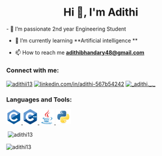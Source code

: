<h1 align="center">Hi 👋, I'm Adithi</h1>
- 🔭 I’m passionate 2nd year  Engineering Student

- 🌱 I’m currently learning **Artificial intelligence **

- 📫 How to reach me **adithibhandary48@gmail.com**

<h3 align="left">Connect with me:</h3>
<p align="left">
<a href="https://twitter.com/adithii13" target="blank"><img align="center" src="https://raw.githubusercontent.com/rahuldkjain/github-profile-readme-generator/master/src/images/icons/Social/twitter.svg" alt="adithii13" height="30" width="40" /></a>
<a href="https://linkedin.com/in/linkedin.com/in/adithi-567b54242" target="blank"><img align="center" src="https://raw.githubusercontent.com/rahuldkjain/github-profile-readme-generator/master/src/images/icons/Social/linked-in-alt.svg" alt="linkedin.com/in/adithi-567b54242" height="30" width="40" /></a>
<a href="https://instagram.com/_adithi._._" target="blank"><img align="center" src="https://raw.githubusercontent.com/rahuldkjain/github-profile-readme-generator/master/src/images/icons/Social/instagram.svg" alt="_adithi._._" height="30" width="40" /></a>
</p>

<h3 align="left">Languages and Tools:</h3>
<p align="left"> <a href="https://www.cprogramming.com/" target="_blank" rel="noreferrer"> <img src="https://raw.githubusercontent.com/devicons/devicon/master/icons/c/c-original.svg" alt="c" width="40" height="40"/> </a> <a href="https://www.w3schools.com/cpp/" target="_blank" rel="noreferrer"> <img src="https://raw.githubusercontent.com/devicons/devicon/master/icons/cplusplus/cplusplus-original.svg" alt="cplusplus" width="40" height="40"/> </a> <a href="https://www.java.com" target="_blank" rel="noreferrer"> <img src="https://raw.githubusercontent.com/devicons/devicon/master/icons/java/java-original.svg" alt="java" width="40" height="40"/> </a> <a href="https://www.python.org" target="_blank" rel="noreferrer"> <img src="https://raw.githubusercontent.com/devicons/devicon/master/icons/python/python-original.svg" alt="python" width="40" height="40"/> </a> </p>

<p>&nbsp;<img align="center" src="https://github-readme-stats.vercel.app/api?username=adithi13&show_icons=true&locale=en" alt="adithi13" /></p>

<p><img align="center" src="https://github-readme-streak-stats.herokuapp.com/?user=adithi13&" alt="adithi13" /></p>
